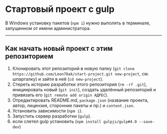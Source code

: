 # Стартовый проект с gulp 

В Windows установку пакетов (`npm i`) нужно выполять в терминале, запущенном от имени администратора.

---

## Как начать новый проект c этим репозиторием

1. Клонировать этот репозиторий в новую папку (`git clone https://github.com/Leon78ak/start-project.git new-project`, см. шпаргалку) и зайти в неё (`cd new-project`).
2. Стереть историю разработки этого репозитория (`rm -rf .git`), инициировать новый (`git init`), создать удалённый репозиторий и привязать его (`git remote add origin АДРЕС`).
3. Отредактировать README.md, `package.json` (название проекта, автор, лицензия, сторонние пакеты и пр.) и `content.json`.
4. Установить зависимости (`npm i`).
5. Запустить сервер разработки (`gulp`).
6. если слетел gulp установить (`npm install gulpjs/gulp#4.0 --save-dev`)

